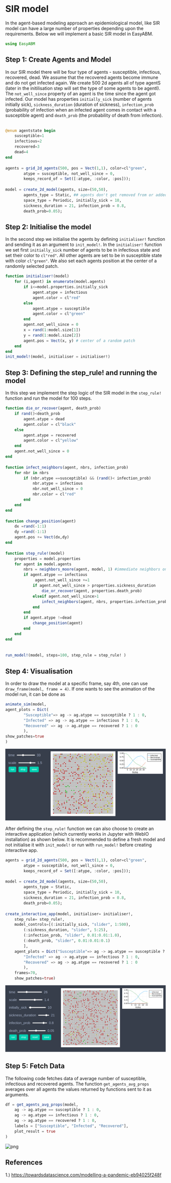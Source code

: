 
# SIR model

In the agent-based modeling approach an epidemiological model, like SIR model can have a large number of properties depending upon the requirements. Below we will implement a basic SIR model in EasyABM.

```julia
using EasyABM
```

## Step 1: Create Agents and Model

In our SIR model there will be four type of agents - susceptible, infectious, recovered, dead. We assume that the recovered agents become immune and do not get infected again. We create 500 2d agents all of type agentS (later in the initilisation step will set the type of some agents to be agentI). The `not_well_since` property of an agent is the time since the agent got infected. Our model has properties `initially_sick` (number of agents initially sick), `sickness_duration` (duration of sickness), `infection_prob` (probability of infection when an infected agent comes in contact with a susceptible agent) and `death_prob` (the probability of death from infection). 

```julia

@enum agentstate begin
    susceptible=1
    infectious=2
    recovered=3
    dead=4
end

agents = grid_2d_agents(500, pos = Vect(1,1), color=cl"green", 
        atype = susceptible, not_well_since = 0, 
        keeps_record_of = Set([:atype, :color, :pos]));

model = create_2d_model(agents, size=(50,50), 
        agents_type = Static, ## agents don't get removed from or added to the model
        space_type = Periodic, initially_sick = 10, 
        sickness_duration = 21, infection_prob = 0.8, 
        death_prob=0.05);
```

## Step 2: Initialise the model

In the second step we initialise the agents by defining `initialiser!` function and sending it as an argument to `init_model!`. In the `initialiser!` function we set first `initially_sick` number of agents to be in infectious state and set their color to `cl"red"`. All other agents are set to be in susceptible state with color `cl"green"`. We also set each agents position at the center of a randomly selected patch.  


```julia
function initialiser!(model)
    for (i,agent) in enumerate(model.agents)
        if i<=model.properties.initially_sick
            agent.atype = infectious
            agent.color = cl"red"
        else 
            agent.atype = susceptible
            agent.color = cl"green"
        end
        agent.not_well_since = 0 
        x = rand(1:model.size[1])
        y = rand(1:model.size[2])
        agent.pos = Vect(x, y) # center of a random patch
    end
end
init_model!(model, initialiser = initialiser!)
```

## Step 3: Defining the step_rule! and running the model

In this step we implement the step logic of the SIR model in the `step_rule!` function and run the model for 100 steps. 



```julia
function die_or_recover(agent, death_prob)
    if rand()<death_prob
        agent.atype = dead
        agent.color = cl"black"
    else
        agent.atype = recovered
        agent.color = cl"yellow"
    end
    agent.not_well_since = 0 
end

function infect_neighbors(agent, nbrs, infection_prob)
    for nbr in nbrs
        if (nbr.atype ==susceptible) && (rand()< infection_prob)
            nbr.atype = infectious
            nbr.not_well_since = 0
            nbr.color = cl"red"
        end
    end
end

function change_position(agent)
    dx =rand(-1:1)
    dy =rand(-1:1)
    agent.pos += Vect(dx,dy)
end

function step_rule!(model)
    properties = model.properties
    for agent in model.agents
        nbrs = neighbors_moore(agent, model, 1) #immediate neighbors on grid
        if agent.atype == infectious
             agent.not_well_since +=1
            if agent.not_well_since > properties.sickness_duration
                die_or_recover(agent, properties.death_prob)
            elseif agent.not_well_since>1
                infect_neighbors(agent, nbrs, properties.infection_prob)
            end   
        end
        if agent.atype !=dead
            change_position(agent)
        end   
    end
end


run_model!(model, steps=100, step_rule = step_rule! )
```

## Step 4: Visualisation

In order to draw the model at a specific frame, say 4th, one can use `draw_frame(model, frame = 4)`. If one wants to see the animation of the model run, it can be done as 

```julia
animate_sim(model, 
agent_plots = Dict(
        "Susceptible"=> ag -> ag.atype == susceptible ? 1 : 0, 
        "Infected" => ag -> ag.atype == infectious ? 1 : 0,
        "Recovered" => ag -> ag.atype == recovered ? 1 : 0
        ),
show_patches=true
)
```

![png](assets/SIR/SIRAnim1.png)


After defining the `step_rule!` function we can also choose to create an interactive application (which currently works in Jupyter with WebIO installation) as shown below. It is recommended to define a fresh model and not initialise it with `init_model!` or run with `run_model!` before creating interactive app.

```julia
agents = grid_2d_agents(500, pos = Vect(1,1), color=cl"green", 
        atype = susceptible, not_well_since = 0, 
        keeps_record_of = Set([:atype, :color, :pos]));

model = create_2d_model(agents, size=(50,50), 
        agents_type = Static, 
        space_type = Periodic, initially_sick = 10, 
        sickness_duration = 21, infection_prob = 0.8, 
        death_prob=0.05);

create_interactive_app(model, initialiser= initialiser!,
    step_rule= step_rule!,
    model_controls=[(:initially_sick, "slider", 1:500), 
        (:sickness_duration, "slider", 5:25),
        (:infection_prob, "slider", 0.01:0.01:1.0),
        (:death_prob, "slider", 0.01:0.01:0.1)
        ],
    agent_plots = Dict("Susceptible"=> ag -> ag.atype == susceptible ? 1 : 0, 
        "Infected" => ag -> ag.atype == infectious ? 1 : 0,
        "Recovered" => ag -> ag.atype == recovered ? 1 : 0
        ),
    frames=70,
    show_patches=true)   
```

![png](assets/SIR/SIRIntApp.png)




## Step 5: Fetch Data 

The following code fetches data of average number of susceptible, infectious and recovered agents. The function `get_agents_avg_props` averages over all agents the values returned by functions sent to it as arguments. 

```julia
df = get_agents_avg_props(model, 
    ag -> ag.atype == susceptible ? 1 : 0,
    ag -> ag.atype == infectious ? 1 : 0, 
    ag -> ag.atype == recovered ? 1 : 0, 
    labels = ["Susceptible", "Infected", "Recovered"],
    plot_result = true
)
```

![png](assets/SIR/SIRPlot1.png)


## References
1.) https://towardsdatascience.com/modelling-a-pandemic-eb94025f248f




    


